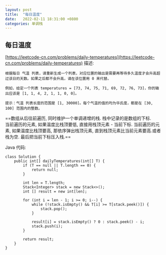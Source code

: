 ```yaml
---
layout: post
title:  "每日温度"
date:   2022-02-11 18:31:00 +0800
categories: 单调栈
---
```



## 每日温度
[https://leetcode-cn.com/problems/daily-temperatures](https://leetcode-cn.com/problems/daily-temperatures)
描述:
```
根据每日 气温 列表，请重新生成一个列表，对应位置的输出是需要再等待多久温度才会升高超过该日的天数。如果之后都不会升高，请在该位置用 0 来代替。

例如，给定一个列表 temperatures = [73, 74, 75, 71, 69, 72, 76, 73]，你的输出应该是 [1, 1, 4, 2, 1, 1, 0, 0]。

提示：气温 列表长度的范围是 [1, 30000]。每个气温的值的均为华氏度，都是在 [30, 100] 范围内的整数。

```

==数组从后往前遍历, 同时维护一个单调递增的栈. 栈中记录的是数组的下标.  
当前遍历的元素, 如果温度比栈顶要低, 直接用栈顶元素 - 当前下标.
当前遍历的元素, 如果温度比栈顶要高, 那依序弹出栈顶元素, 直到栈顶元素比当前元素要高.或者栈为空.
最后把当前下标压入栈.==

Java 代码:
```
class Solution {
    public int[] dailyTemperatures(int[] T) {
        if (T == null || T.length == 0) {
            return null;
        }

        int len = T.length;
        Stack<Integer> stack = new Stack<>();
        int [] result = new int[len];
        
        for (int i = len - 1; i >= 0; i--) {
            while (!stack.isEmpty() && T[i] >= T[stack.peek()]) {
                stack.pop();
            }
            
            result[i] = stack.isEmpty() ? 0 : stack.peek() - i;
            stack.push(i);
        }

        return result;
    }
}
```

